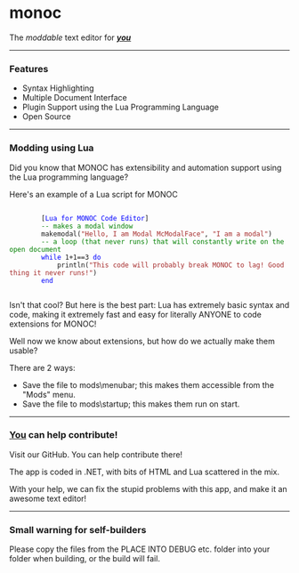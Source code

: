 <body>
        <h1>monoc</h1>
        <p>The <i>moddable </i>text editor for <b><i><u>you</u></i></b></p>
    <hr>
    <h3>Features</h3>
    <ul>
        <li>Syntax Highlighting</li>
        <li>Multiple Document Interface</li>
        <li>Plugin Support using the Lua Programming Language</li>
        <li>Open Source</li>
    </ul>
    <hr>
    <h3>Modding using Lua</h3>
    <p>Did you know that MONOC has extensibility and automation support using the Lua programming language?</p>
    <p>Here's an example of a Lua script for MONOC</p>
    <pre><code>
        [<font color='blue'>Lua for MONOC Code Editor</font>]
        <font color='green'>-- makes a modal window</font>
        makemodal(<font color='brown'>"Hello, I am Modal McModalFace"</font>, <font color='brown'>"I am a modal"</font>)
        <font color='green'>-- a loop (that never runs) that will constantly write on the open document</font>
        <font color='blue'>while</font> 1+1==3 <font color='blue'>do</font>
            println(<font color='brown'>"This code will probably break MONOC to lag! Good thing it never runs!"</font>)
        <font color='blue'>end</font>
    </code></pre>
    <p>Isn't that cool? But here is the best part: Lua has extremely basic syntax and code, making it extremely fast and easy for literally ANYONE to code extensions for MONOC!</p>
    <p>Well now we know about extensions, but how do we actually make them usable?</p>
    <p>There are 2 ways:</p>
    <ul>
        <li>Save the file to mods\menubar; this makes them accessible from the "Mods" menu.</li>
        <li>Save the file to mods\startup; this makes them run on start.</li>
    </ul>
    <hr>
    <h3><u>You</u> can help contribute!</h3>
    <p>Visit our GitHub. You can help contribute there!</p>
    <p>The app is coded in .NET, with bits of HTML and Lua scattered in the mix.</p>
    <p>With your help, we can fix the stupid problems with this app, and make it an awesome text editor!</p>
    <hr>
	<h3>Small warning for self-builders</h3>
	<p>Please copy the files from the PLACE INTO DEBUG etc. folder into your folder when building, or the build will fail.</p>